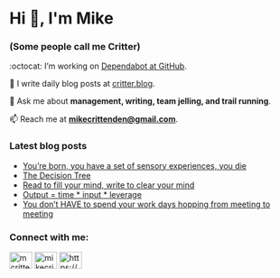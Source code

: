 # Hi 👋, I'm Mike
### (Some people call me Critter)

:octocat: I’m working on [Dependabot at GitHub](https://github.com/features/security).

📝 I write daily blog posts at [critter.blog](https://critter.blog).

💬 Ask me about **management, writing, team jelling, and trail running**.

📫 Reach me at **mikecrittenden@gmail.com**.

### Latest blog posts
<!-- BLOG-POST-LIST:START -->
- [You’re born, you have a set of sensory experiences, you die](https://critter.blog/2023/07/19/youre-born-you-have-a-set-of-sensory-experiences-you-die/)
- [The Decision Tree](https://critter.blog/2023/07/18/the-decision-tree/)
- [Read to fill your mind, write to clear your mind](https://critter.blog/2023/07/17/read-to-fill-your-mind-write-to-clear-your-mind/)
- [Output = time * input * leverage](https://critter.blog/2023/07/17/output-time-input-leverage/)
- [You don’t HAVE to spend your work days hopping from meeting to meeting](https://critter.blog/2023/07/14/you-dont-have-to-spend-your-work-days-hopping-from-meeting-to-meeting/)
<!-- BLOG-POST-LIST:END -->

<h3 align="left">Connect with me:</h3>
<p align="left">
<a href="https://twitter.com/mcrittenden" target="blank"><img align="center" src="https://raw.githubusercontent.com/rahuldkjain/github-profile-readme-generator/master/src/images/icons/Social/twitter.svg" alt="mcrittenden" height="30" width="40" /></a>
<a href="https://linkedin.com/in/mikecrittenden" target="blank"><img align="center" src="https://raw.githubusercontent.com/rahuldkjain/github-profile-readme-generator/master/src/images/icons/Social/linked-in-alt.svg" alt="mikecrittenden" height="30" width="40" /></a>
<a href="https://critter.blog/feed/" target="blank"><img align="center" src="https://raw.githubusercontent.com/rahuldkjain/github-profile-readme-generator/master/src/images/icons/Social/rss.svg" alt="https://critter.blog/feed/" height="30" width="40" /></a>
</p>
